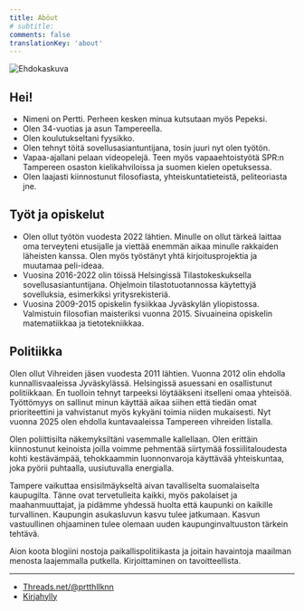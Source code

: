 ```yaml
---
title: Aböut
# subtitle:
comments: false
translationKey: 'about'
---
```




![Ehdokaskuva](/img/ehdokaskuva-harmaa-sq.png)



## Hei!



- Nimeni on Pertti. Perheen kesken minua kutsutaan myös Pepeksi.
- Olen 34-vuotias ja asun Tampereella.
- Olen koulutukseltani fyysikko.
- Olen tehnyt töitä sovellusasiantuntijana, tosin juuri nyt olen työtön.
- Vapaa-ajallani pelaan videopelejä. Teen myös vapaaehtoistyötä SPR:n Tampereen osaston kielikahviloissa ja suomen kielen opetuksessa.
- Olen laajasti kiinnostunut filosofiasta, yhteiskuntatieteistä, peliteoriasta jne.

## Työt ja opiskelut
- Olen ollut työtön vuodesta 2022 lähtien. Minulle on ollut tärkeä laittaa oma terveyteni etusijalle ja viettää enemmän aikaa minulle rakkaiden läheisten kanssa. Olen myös työstänyt yhtä kirjoitusprojektia ja muutamaa peli-ideaa.
- Vuosina 2016-2022 olin töissä Helsingissä Tilastokeskuksella sovellusasiantuntijana. Ohjelmoin tilastotuotannossa käytettyjä sovelluksia, esimerkiksi yritysrekisteriä.
- Vuosina 2009-2015 opiskelin fysiikkaa Jyväskylän yliopistossa. Valmistuin filosofian maisteriksi vuonna 2015. Sivuaineina opiskelin matematiikkaa ja tietotekniikkaa.

## Politiikka

Olen ollut Vihreiden jäsen vuodesta 2011 lähtien. Vuonna 2012 olin ehdolla kunnallisvaaleissa Jyväskylässä. Helsingissä asuessani en osallistunut politiikkaan. En tuolloin tehnyt tarpeeksi löytääkseni itselleni omaa yhteisöä. Työttömyys on sallinut minun käyttää aikaa siihen että tiedän omat prioriteettini ja vahvistanut myös kykyäni toimia niiden mukaisesti. Nyt vuonna 2025 olen ehdolla kuntavaaleissa Tampereen vihreiden listalla.

Olen poliittisilta näkemyksiltäni vasemmalle kallellaan. Olen erittäin kiinnostunut keinoista joilla voimme pehmentää siirtymää fossiilitaloudesta kohti kestävämpää, tehokkaammin luonnonvaroja käyttävää yhteiskuntaa, joka pyörii puhtaalla, uusiutuvalla energialla. 

Tampere vaikuttaa ensisilmäykseltä aivan tavalliselta suomalaiselta kaupugilta. Tänne ovat tervetulleita kaikki, myös pakolaiset ja maahanmuuttajat, ja pidämme yhdessä huolta että kaupunki on kaikille turvallinen. Kaupungin asukasluvun kasvu tulee jatkumaan. Kasvun vastuullinen ohjaaminen tulee olemaan uuden kaupunginvaltuuston tärkein tehtävä.

Aion koota blogiini nostoja paikallispolitiikasta ja joitain havaintoja maailman menosta laajemmalla putkella. Kirjoittaminen on tavoitteellista.

---

- [Threads.net/@prtthllknn](https://www.threads.net/@prtthllknn)
- [Kirjahylly](/fi/page/res/olipa-kerran/)